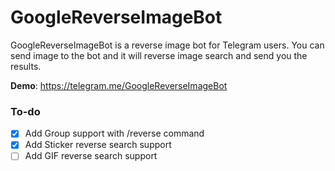 # GoogleReverseImageBot
GoogleReverseImageBot is a reverse image bot for Telegram users. You can send image to the bot and it will reverse image search and send you the results.

**Demo**: https://telegram.me/GoogleReverseImageBot

### To-do
- [x] Add Group support with /reverse command
- [x] Add Sticker reverse search support
- [ ] Add GIF reverse search support